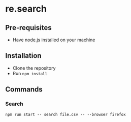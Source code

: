 # re.search

## Pre-requisites

- Have node.js installed on your machine

## Installation

- Clone the repository
- Run `npm install`

## Commands

### Search
```
npm run start -- search file.csv -- --browser firefox
```
